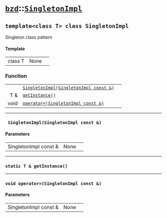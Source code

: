 # [`bzd`](../../index.md)::[`SingletonImpl`](../index.md)

## `template<class T> class SingletonImpl`
Singleton class pattern
#### Template
||||
|---:|:---|:---|
|class T|None||
### Function
||||
|---:|:---|:---|
||[`SingletonImpl(SingletonImpl const &)`](.)||
|T &|[`getInstance()`](.)||
|void|[`operator=(SingletonImpl const &)`](.)||
------
### ` SingletonImpl(SingletonImpl const &)`

#### Parameters
||||
|---:|:---|:---|
|SingletonImpl const &|None||
------
### `static T & getInstance()`

------
### `void operator=(SingletonImpl const &)`

#### Parameters
||||
|---:|:---|:---|
|SingletonImpl const &|None||
